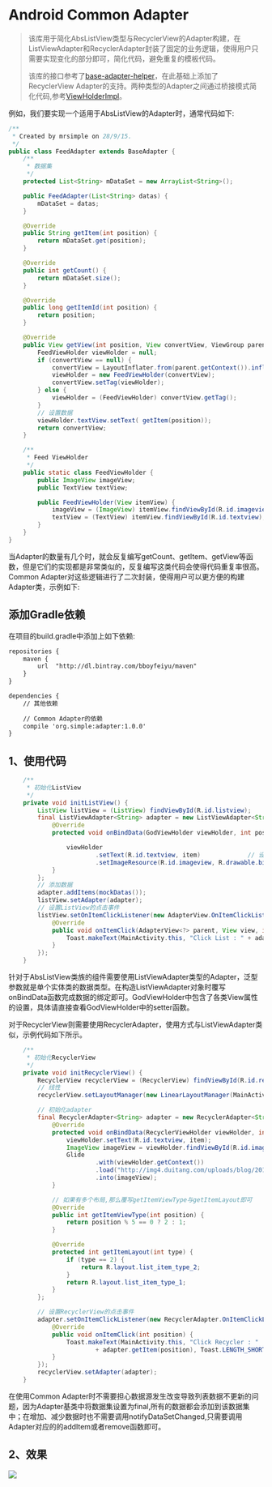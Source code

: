 # Android Common Adapter 

> 该库用于简化AbsListView类型与RecyclerView的Adapter构建，在ListViewAdapter和RecyclerAdapter封装了固定的业务逻辑，使得用户只需要实现变化的部分即可，简化代码，避免重复的模板代码。
> 
> 该库的接口参考了[base-adapter-helper](https://github.com/JoanZapata/base-adapter-helper)，在此基础上添加了RecyclerView Adapter的支持。两种类型的Adapter之间通过桥接模式简化代码,参考[ViewHolderImpl](https://github.com/bboyfeiyu/commonadapter/blob/master/adapter/src/main/java/com/simple/commonadapter/viewholders/ViewHolderImpl.java)。

例如，我们要实现一个适用于AbsListView的Adapter时，通常代码如下: 

```java
/**
 * Created by mrsimple on 28/9/15.
 */
public class FeedAdapter extends BaseAdapter {
    /**
     * 数据集
     */
    protected List<String> mDataSet = new ArrayList<String>();

    public FeedAdapter(List<String> datas) {
        mDataSet = datas;
    }

    @Override
    public String getItem(int position) {
        return mDataSet.get(position);
    }

    @Override
    public int getCount() {
        return mDataSet.size();
    }

    @Override
    public long getItemId(int position) {
        return position;
    }

    @Override
    public View getView(int position, View convertView, ViewGroup parent) {
        FeedViewHolder viewHolder = null;
        if (convertView == null) {
            convertView = LayoutInflater.from(parent.getContext()).inflate(R.layout.list_item_type_1, parent, false);
            viewHolder = new FeedViewHolder(convertView);
            convertView.setTag(viewHolder);
        } else {
            viewHolder = (FeedViewHolder) convertView.getTag();
        }
        // 设置数据
        viewHolder.textView.setText( getItem(position));
        return convertView;
    }

    /**
     * Feed ViewHolder
     */
    public static class FeedViewHolder {
        public ImageView imageView;
        public TextView textView;

        public FeedViewHolder(View itemView) {
            imageView = (ImageView) itemView.findViewById(R.id.imageview);
            textView = (TextView) itemView.findViewById(R.id.textview);
        }
    }
}
```
当Adapter的数量有几个时，就会反复编写getCount、getItem、getView等函数，但是它们的实现都是非常类似的，反复编写这类代码会使得代码重复率很高。Common Adapter对这些逻辑进行了二次封装，使得用户可以更方便的构建Adapter类，示例如下: 

## 添加Gradle依赖

在项目的build.gradle中添加上如下依赖: 

```xml
repositories {
    maven {
        url  "http://dl.bintray.com/bboyfeiyu/maven"
    }
}

dependencies {
	// 其他依赖
	
	// Common Adapter的依赖
    compile 'org.simple:adapter:1.0.0'
}
```

## 1、使用代码

```java
    /**
     * 初始化ListView
     */
    private void initListView() {
        ListView listView = (ListView) findViewById(R.id.listview);
        final ListViewAdapter<String> adapter = new ListViewAdapter<String>(R.layout.list_item_type_1) {
            @Override
            protected void onBindData(GodViewHolder viewHolder, int position, String item) {

                viewHolder
                        .setText(R.id.textview, item)             // 设置文本内容
                        .setImageResource(R.id.imageview, R.drawable.big_smile) ; // 设置图片资源
            }
        };
        // 添加数据
        adapter.addItems(mockDatas());
        listView.setAdapter(adapter);
        // 设置ListView的点击事件
        listView.setOnItemClickListener(new AdapterView.OnItemClickListener() {
            @Override
            public void onItemClick(AdapterView<?> parent, View view, int position, long id) {
                Toast.makeText(MainActivity.this, "Click List : " + adapter.getItem(position), Toast.LENGTH_SHORT).show();
            }
        });
    }
```

针对于AbsListView类族的组件需要使用ListViewAdapter类型的Adapter，泛型参数就是单个实体类的数据类型。在构造ListViewAdapter对象时覆写onBindData函数完成数据的绑定即可。GodViewHolder中包含了各类View属性的设置，具体请直接查看GodViewHolder中的setter函数。

对于RecyclerView则需要使用RecyclerAdapter，使用方式与ListViewAdapter类似，示例代码如下所示。

```java
    /**
     * 初始化RecyclerView
     */
    private void initRecyclerView() {
        RecyclerView recyclerView = (RecyclerView) findViewById(R.id.recyclerview);
        // 线性
        recyclerView.setLayoutManager(new LinearLayoutManager(MainActivity.this));

        // 初始化adapter
        final RecyclerAdapter<String> adapter = new RecyclerAdapter<String>(R.layout.list_item_type_1, mockDatas()) {
            @Override
            protected void onBindData(RecyclerViewHolder viewHolder, int position, String item) {
                viewHolder.setText(R.id.textview, item);
                ImageView imageView = viewHolder.findViewById(R.id.imageview);
                Glide
                        .with(viewHolder.getContext())
                        .load("http://img4.duitang.com/uploads/blog/201402/19/20140219232639_Cda2j.thumb.600_0.jpeg")
                        .into(imageView);
            }

            // 如果有多个布局,那么覆写getItemViewType与getItemLayout即可
            @Override
            public int getItemViewType(int position) {
                return position % 5 == 0 ? 2 : 1;
            }

            @Override
            protected int getItemLayout(int type) {
                if (type == 2) {
                    return R.layout.list_item_type_2;
                }
                return R.layout.list_item_type_1;
            }
        };

        // 设置RecyclerView的点击事件
        adapter.setOnItemClickListener(new RecyclerAdapter.OnItemClickListener() {
            @Override
            public void onItemClick(int position) {
                Toast.makeText(MainActivity.this, "Click Recycler : "
                        + adapter.getItem(position), Toast.LENGTH_SHORT).show();
            }
        });
        recyclerView.setAdapter(adapter);
    }
```

在使用Common Adapter时不需要担心数据源发生改变导致列表数据不更新的问题，因为Adapter基类中将数据集设置为final,所有的数据都会添加到该数据集中；在增加、减少数据时也不需要调用notifyDataSetChanged,只需要调用Adapter对应的的addItem或者remove函数即可。

## 2、效果

![](./images/adapter.gif)





